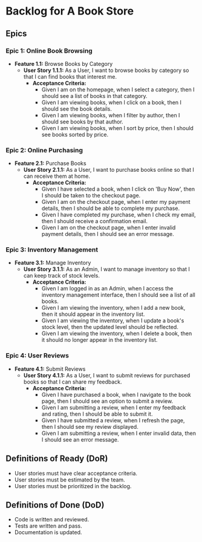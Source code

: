 # Backlog for A Book Store

## Epics
### Epic 1: Online Book Browsing
- **Feature 1.1:** Browse Books by Category
  - **User Story 1.1.1:** As a User, I want to browse books by category so that I can find books that interest me.
    - **Acceptance Criteria:**
      - Given I am on the homepage, when I select a category, then I should see a list of books in that category.
      - Given I am viewing books, when I click on a book, then I should see the book details.
      - Given I am viewing books, when I filter by author, then I should see books by that author.
      - Given I am viewing books, when I sort by price, then I should see books sorted by price.

### Epic 2: Online Purchasing
- **Feature 2.1:** Purchase Books
  - **User Story 2.1.1:** As a User, I want to purchase books online so that I can receive them at home.
    - **Acceptance Criteria:**
      - Given I have selected a book, when I click on 'Buy Now', then I should be taken to the checkout page.
      - Given I am on the checkout page, when I enter my payment details, then I should be able to complete my purchase.
      - Given I have completed my purchase, when I check my email, then I should receive a confirmation email.
      - Given I am on the checkout page, when I enter invalid payment details, then I should see an error message.

### Epic 3: Inventory Management
- **Feature 3.1:** Manage Inventory
  - **User Story 3.1.1:** As an Admin, I want to manage inventory so that I can keep track of stock levels.
    - **Acceptance Criteria:**
      - Given I am logged in as an Admin, when I access the inventory management interface, then I should see a list of all books.
      - Given I am viewing the inventory, when I add a new book, then it should appear in the inventory list.
      - Given I am viewing the inventory, when I update a book's stock level, then the updated level should be reflected.
      - Given I am viewing the inventory, when I delete a book, then it should no longer appear in the inventory list.

### Epic 4: User Reviews
- **Feature 4.1:** Submit Reviews
  - **User Story 4.1.1:** As a User, I want to submit reviews for purchased books so that I can share my feedback.
    - **Acceptance Criteria:**
      - Given I have purchased a book, when I navigate to the book page, then I should see an option to submit a review.
      - Given I am submitting a review, when I enter my feedback and rating, then I should be able to submit it.
      - Given I have submitted a review, when I refresh the page, then I should see my review displayed.
      - Given I am submitting a review, when I enter invalid data, then I should see an error message.

## Definitions of Ready (DoR)
- User stories must have clear acceptance criteria.
- User stories must be estimated by the team.
- User stories must be prioritized in the backlog.

## Definitions of Done (DoD)
- Code is written and reviewed.
- Tests are written and pass.
- Documentation is updated.